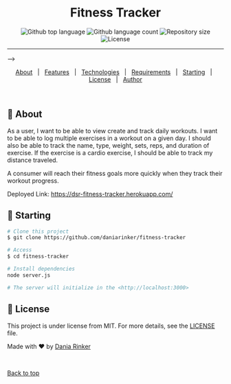 <h1 align="center">Fitness Tracker</h1>

<p align="center">
  <img alt="Github top language" src="https://img.shields.io/github/languages/top/daniarinker/fitness-tracker?color=56BEB8">

  <img alt="Github language count" src="https://img.shields.io/github/languages/count/daniarinker/fitness-tracker?color=56BEB8">

  <img alt="Repository size" src="https://img.shields.io/github/repo-size/daniarinker/fitness-tracker?color=56BEB8">

  <img alt="License" src="https://img.shields.io/github/license/daniarinker/fitness-tracker?color=56BEB8">

</p>

<hr> -->

<p align="center">
  <a href="#dart-about">About</a> &#xa0; | &#xa0; 
  <a href="#sparkles-features">Features</a> &#xa0; | &#xa0;
  <a href="#rocket-technologies">Technologies</a> &#xa0; | &#xa0;
  <a href="#white_check_mark-requirements">Requirements</a> &#xa0; | &#xa0;
  <a href="#checkered_flag-starting">Starting</a> &#xa0; | &#xa0;
  <a href="#memo-license">License</a> &#xa0; | &#xa0;
  <a href="https://github.com/daniarinker" target="_blank">Author</a>
</p>

<br>

## :dart: About

As a user, I want to be able to view create and track daily workouts. I want to be able to log multiple exercises in a workout on a given day. I should also be able to track the name, type, weight, sets, reps, and duration of exercise. If the exercise is a cardio exercise, I should be able to track my distance traveled.

A consumer will reach their fitness goals more quickly when they track their workout progress.

Deployed Link:
https://dsr-fitness-tracker.herokuapp.com/

## :checkered_flag: Starting

```bash
# Clone this project
$ git clone https://github.com/daniarinker/fitness-tracker

# Access
$ cd fitness-tracker

# Install dependencies
node server.js

# The server will initialize in the <http://localhost:3000>
```

## :memo: License

This project is under license from MIT. For more details, see the [LICENSE](LICENSE.md) file.

Made with :heart: by <a href="https://github.com/daniarinker" target="_blank">Dania Rinker</a>

&#xa0;

<a href="#top">Back to top</a>

